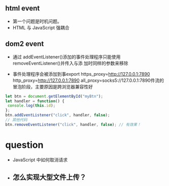 ## html event

- 第一个问题是时机问题。
- HTML 与 JavaScript 强耦合





## dom2 event

- 通过 addEventListener()添加的事件处理程序只能使用 removeEventListener()并传入与添 加时同样的参数来移除

- 事件处理程序会被添加到事export https_proxy=http://127.0.0.1:7890 http_proxy=http://127.0.0.1:7890 all_proxy=socks5://127.0.0.1:7890件流的冒泡阶段，主要原因是跨浏览器兼容性好



```js
let btn = document.getElementById("myBtn");
let handler = function() {
 console.log(this.id);
};
btn.addEventListener("click", handler, false);
// 其他代码
btn.removeEventListener("click", handler, false); // 有效果！
```



# question



- JavaScript 中如何取消请求

- ## 怎么实现大型文件上传？
